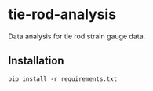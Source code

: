 # tie-rod-analysis

Data analysis for tie rod strain gauge data.

## Installation

```pip install -r requirements.txt```


